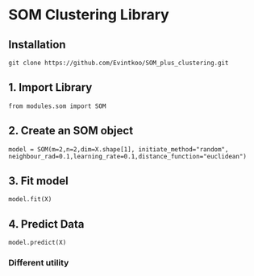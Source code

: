 # SOM Clustering Library


## Installation

```git clone https://github.com/Evintkoo/SOM_plus_clustering.git```

## 1. Import Library

```from modules.som import SOM```

## 2. Create an SOM object

```model = SOM(m=2,n=2,dim=X.shape[1], initiate_method="random", neighbour_rad=0.1,learning_rate=0.1,distance_function="euclidean")```

## 3. Fit model

```model.fit(X)```

## 4. Predict Data

```model.predict(X)```

### Different utility

